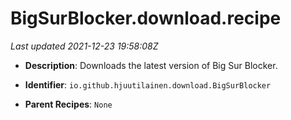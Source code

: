# BigSurBlocker.download.recipe

_Last updated 2021-12-23 19:58:08Z_

- **Description**: Downloads the latest version of Big Sur Blocker.

- **Identifier**: `io.github.hjuutilainen.download.BigSurBlocker`

- **Parent Recipes**: `None`